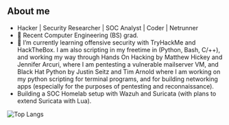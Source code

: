 ## About me

- Hacker | Security Researcher | SOC Analyst | Coder | Netrunner
- 🔭 Recent Computer Engineering (BS) grad.
- 🌱 I’m currently learning offensive security with TryHackMe and HackTheBox. I am also scripting in my freetime in (Python, Bash, C/++), and working my way through Hands On Hacking by Matthew Hickey and Jennifer Arcuri, where I am pentesting a vulnerable mailserver VM, and Black Hat Python by Justin Seitz and Tim Arnold where I am working on my python scripting for terminal programs, and for building networking apps (especially for the purposes of pentesting and reconnaissance).
- Building a SOC Homelab setup with Wazuh and Suricata (with plans to extend Suricata with Lua).

<!--[![Top Langs](https://github-readme-stats.vercel.app/api/top-langs/?username=politelychaotic)](https://github.com/anuraghazra/github-readme-stats)

![Top Langs](https://github-readme-stats.vercel.app/api/top-langs/?username=politelychaotic&size_weight=0.5&count_weight=0.5&langs_count=8)

[![Top Langs](https://github-readme-stats.vercel.app/api/top-langs/?username=politelychaotic&layout=pie&size_weight=0.5&count_weight=0.5&langs_count=8)](https://github.com/anuraghazra/github-readme-stats)-->

![Top Langs](https://github-readme-stats.vercel.app/api/top-langs/?username=politelychaotic&layout=compact&size_weight=0.5&count_weight=0.5&langs_count=8)

<!--
**politelychaotic/politelychaotic** is a ✨ _special_ ✨ repository because its `README.md` (this file) appears on your GitHub profile.

Here are some ideas to get you started:
- 👯 I’m looking to collaborate on ...
- 🤔 I’m looking for help with ...
- 💬 Ask me about ...
- 📫 How to reach me: ...
- 😄 Pronouns: ...
- ⚡ Fun fact: ...
-->
